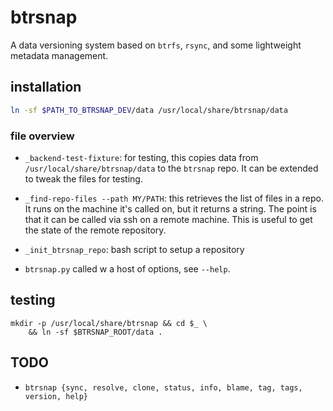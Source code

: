 # btrsnap

A data versioning system based on `btrfs`, `rsync`, and some lightweight metadata management.

## installation

```bash
ln -sf $PATH_TO_BTRSNAP_DEV/data /usr/local/share/btrsnap/data
```

### file overview

* `_backend-test-fixture`: for testing, this copies data from `/usr/local/share/btrsnap/data` to the `btrsnap` repo. It can be extended to tweak the files for testing.

* `_find-repo-files --path MY/PATH`: this retrieves the list of files in a repo. It runs on the machine it's called on, but it returns a string. The point is that it can be called via ssh on a remote machine. This is useful to get the state of the remote repository.

* `_init_btrsnap_repo`: bash script to setup a repository

* `btrsnap.py` called w a host of options, see `--help`.

## testing

```
mkdir -p /usr/local/share/btrsnap && cd $_ \
    && ln -sf $BTRSNAP_ROOT/data .
```

## TODO

* `btrsnap {sync, resolve, clone, status, info, blame, tag, tags, version, help}`


<!-- done -->
